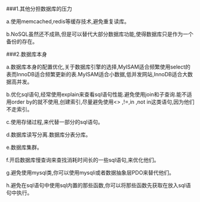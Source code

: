 ###1.其他分担数据库的压力

a.使用memcached,redis等缓存技术,避免重复读库。

b.NoSQL虽然还不成熟,但是可以替代大部分数据库功能,使得数据库只是作为一个备份的存在。



###2.数据库本身

a.数据库本身的配置优化,关于数据库引擎的选择,MyISAM适合频繁使用select的表而InnoDB适合频繁更新的表.MyISAM适合小数据,低并发网站,InnoDB适合大数据高并发。

b.优化sql语句,经常使用explain来查看sql语句性能.避免使用join和子查询.能不适用order by的就不使用,创建索引,尽量避免使用<> ,!=,in ,not in这类语句,因为他们不走索引。

c.使用存储过程,来代替一部分的sql语句。

d.数据库读写分离.数据库分表分库。

e.数据库集群。

f.开启数据库慢查询来查找消耗时间长的一些sql语句,来优化他们。

g.避免使用mysql类,你可以使用mysqli或者数据抽象层PDO来替代他们。

h.避免在sql语句中使用sql内置的那些函数,你可以将那些函数先获取在放入sql语句中执行。

